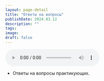 ```yaml
---
layout: page-detail
title: "Ответы на вопросы"
publishDate: 2024.03.12
description: ""
tags:
image:
draft: false
---
```


<audio title="2024.03.12 - Ответы на вопросы.mp3" src="/upload/iblock/4dd/wxni0yr5eeiogsvqq4nkbolgyghhn0ln.mp3" controls=""></audio>

* Ответы на вопросы практикующих.

  

